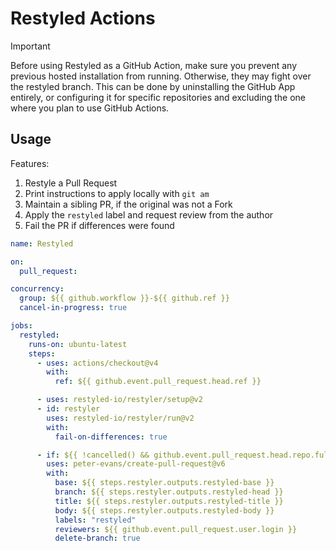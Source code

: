 # Restyled Actions

> [!IMPORTANT]
> Before using Restyled as a GitHub Action, make sure you prevent any previous
> hosted installation from running. Otherwise, they may fight over the restyled
> branch. This can be done by uninstalling the GitHub App entirely, or
> configuring it for specific repositories and excluding the one where you plan
> to use GitHub Actions.

## Usage

Features:

1. Restyle a Pull Request
2. Print instructions to apply locally with `git am`
3. Maintain a sibling PR, if the original was not a Fork
4. Apply the `restyled` label and request review from the author
5. Fail the PR if differences were found

```yaml
name: Restyled

on:
  pull_request:

concurrency:
  group: ${{ github.workflow }}-${{ github.ref }}
  cancel-in-progress: true

jobs:
  restyled:
    runs-on: ubuntu-latest
    steps:
      - uses: actions/checkout@v4
        with:
          ref: ${{ github.event.pull_request.head.ref }}

      - uses: restyled-io/restyler/setup@v2
      - id: restyler
        uses: restyled-io/restyler/run@v2
        with:
          fail-on-differences: true

      - if: ${{ !cancelled() && github.event.pull_request.head.repo.full_name == github.repository }}
        uses: peter-evans/create-pull-request@v6
        with:
          base: ${{ steps.restyler.outputs.restyled-base }}
          branch: ${{ steps.restyler.outputs.restyled-head }}
          title: ${{ steps.restyler.outputs.restyled-title }}
          body: ${{ steps.restyler.outputs.restyled-body }}
          labels: "restyled"
          reviewers: ${{ github.event.pull_request.user.login }}
          delete-branch: true
```
